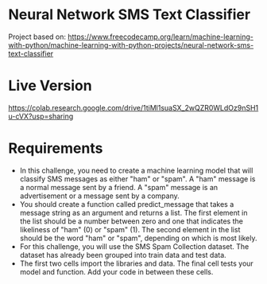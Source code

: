# Neural Network SMS Text Classifier

Project based on: https://www.freecodecamp.org/learn/machine-learning-with-python/machine-learning-with-python-projects/neural-network-sms-text-classifier

# Live Version

https://colab.research.google.com/drive/1tiMl1suaSX_2wQZR0WLdOz9nSH1u-cVX?usp=sharing

# Requirements

- In this challenge, you need to create a machine learning model that will classify SMS messages as either "ham" or "spam". A "ham" message is a normal message sent by a friend. A "spam" message is an advertisement or a message sent by a company.
- You should create a function called predict_message that takes a message string as an argument and returns a list. The first element in the list should be a number between zero and one that indicates the likeliness of "ham" (0) or "spam" (1). The second element in the list should be the word "ham" or "spam", depending on which is most likely.
- For this challenge, you will use the SMS Spam Collection dataset. The dataset has already been grouped into train data and test data.
- The first two cells import the libraries and data. The final cell tests your model and function. Add your code in between these cells.